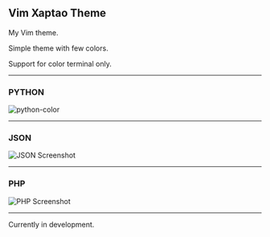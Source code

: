 ## Vim Xaptao Theme

My Vim theme.

Simple theme with few colors.

Support for color terminal only.

----
### PYTHON
![python-color](https://cloud.githubusercontent.com/assets/6330126/17795065/1d0f36a4-6583-11e6-8c31-444c0a4fda9a.png)

----
### JSON
![JSON Screenshot](https://cloud.githubusercontent.com/assets/6330126/12666301/5f0a7674-c60d-11e5-9e34-071cdcf55374.png)

----
### PHP
![PHP Screenshot](https://cloud.githubusercontent.com/assets/6330126/12666014/93bbf76a-c60a-11e5-979d-64d2f55e7054.png)

----

Currently in development.


